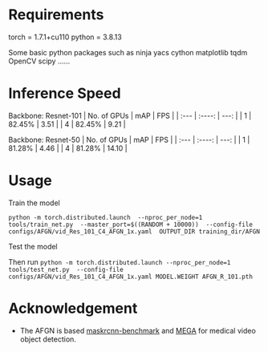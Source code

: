 # Requirements

torch = 1.7.1+cu110
python = 3.8.13

Some basic python packages such as 
ninja
yacs
cython
matplotlib
tqdm
OpenCV
scipy
......

# Inference Speed

Backbone: Resnet-101
| No. of GPUs      | mAP | FPS     |
| :---        |    :----:   |          ---: |
| 1      | 82.45%       | 3.51   |
| 4   | 82.45%        | 9.21      |

Backbone: Resnet-50
| No. of GPUs      | mAP | FPS     |
| :---        |    :----:   |          ---: |
| 1      | 81.28%       | 4.46   |
| 4   | 81.28%        | 14.10      |

# Usage

Train the model

`python -m torch.distributed.launch 
--nproc_per_node=1 
tools/train_net.py 
--master_port=$((RANDOM + 10000)) 
--config-file configs/AFGN/vid_Res_101_C4_AFGN_1x.yaml 
OUTPUT_DIR training_dir/AFGN`

Test the model

Then run 
`python -m torch.distributed.launch
--nproc_per_node=1
tools/test_net.py 
--config-file configs/AFGN/vid_Res_101_C4_AFGN_1x.yaml
MODEL.WEIGHT AFGN_R_101.pth `

# Acknowledgement
* The AFGN is based [maskrcnn-benchmark](https://github.com/facebookresearch/maskrcnn-benchmark) and [MEGA](https://github.com/Scalsol/mega.pytorch) for medical video object detection.

